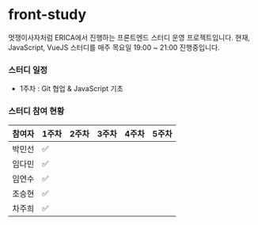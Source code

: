 # front-study

멋쟁이사자처럼 ERICA에서 진행하는 프론트엔드 스터디 운영 프로젝트입니다. 현재, JavaScript, VueJS 스터디를 매주 목요일 19:00 ~ 21:00 진행중입니다.

### 스터디 일정
- 1주차 : Git 협업 & JavaScript 기초

### 스터디 참여 현황

|참여자|1주차|2주차|3주차|4주차|5주차|
|---|---|---|---|---|---|
|박민선|✅|||||
|임다민|✅|||||
|임연수|✅|||||
|조승현|✅|||||
|차주희|✅|||||

